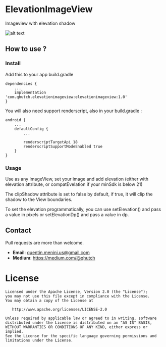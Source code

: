 # ElevationImageView
Imageview with elevation shadow

![alt text](https://raw.githubusercontent.com/qhutch/ElevationImageView/master/sample_gif.gif)


## How to use ?


### Install
Add this to your app build.gradle
```
dependencies {
    ...
    implementation 'com.qhutch.elevationimageview:elevationimageview:1.0'
}
```
You will also need support renderscript, also in your build.gradle :
```
android {
    ...
    defaultConfig {
        ...

        renderscriptTargetApi 18
        renderscriptSupportModeEnabled true
    }
}
```



### Usage

Use as any ImageView, set your image and add elevation (either with elevation attribute, or compatEvelation if your minSdk is below 21)

The clipShadow attribute is set to false by default, if true, it will clip the shadow to the View boundaries.

To set the elevation programmatically, you can use setElevation() and pass a value in pixels or setElevationDp() and pass a value in dp.

## Contact

Pull requests are more than welcome.

- **Email**: quentin.menini.us@gmail.com
- **Medium**: https://medium.com/@qhutch


# License
```
Licensed under the Apache License, Version 2.0 (the "License");
you may not use this file except in compliance with the License.
You may obtain a copy of the License at

   http://www.apache.org/licenses/LICENSE-2.0

Unless required by applicable law or agreed to in writing, software
distributed under the License is distributed on an "AS IS" BASIS,
WITHOUT WARRANTIES OR CONDITIONS OF ANY KIND, either express or implied.
See the License for the specific language governing permissions and
limitations under the License.
```